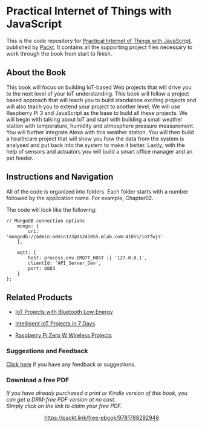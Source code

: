 


# Practical Internet of Things with JavaScript
This is the code repository for [Practical Internet of Things with JavaScript](https://www.packtpub.com/hardware-and-creative/advanced-iot-javascript?utm_source=repository&utm_medium=github&utm_campaign=repository&utm_term=9781788292948), published by [Packt](https://www.packtpub.com/?utm_source=github). It contains all the supporting project files necessary to work through the book from start to finish.

## About the Book
This book will focus on building IoT-based Web projects that will drive you to the next level of your IoT understanding. This book will follow a project based approach that will teach you to build standalone exciting projects and will also teach you to extend your project to another level. We will use Raspberry Pi 3 and JavaScript as the base to build all these projects. We will begin with talking about IoT and start with building a small weather station with temperature, humidity and atmosphere pressure measurement. You will further integrate Alexa with this weather station. You will then build a healthcare project that will show you how the data from the system is analysed and put back into the system to make it better. Lastly, with the help of sensors and actuators you will build a smart office manager and an pet feeder.

## Instructions and Navigation
All of the code is organized into folders. Each folder starts with a number followed by the application name. For example, Chapter02.

The code will look like the following:
```
// MongoDB connection options
    mongo: {
        uri: 'mongodb://admin:admin123@ds241055.mlab.com:41055/iotfwjs'
    },

    mqtt: {
        host: process.env.EMQTT_HOST || '127.0.0.1',
        clientId: 'API_Server_Dev',
        port: 8883
    }
};
```

## Related Products
* [IoT Projects with Bluetooth Low Energy](https://www.packtpub.com/hardware-and-creative/iot-projects-bluetooth-low-energy?utm_source=repository&utm_medium=github&utm_campaign=repository&utm_term=9781788399449)

* [Intelligent IoT Projects in 7 Days](https://www.packtpub.com/hardware-and-creative/intelligent-iot-projects-7-days?utm_source=repository&utm_medium=github&utm_campaign=repository&utm_term=9781787286429)

* [Raspberry Pi Zero W Wireless Projects](https://www.packtpub.com/hardware-and-creative/raspberry-pi-zero-w-wireless-projects?utm_source=repository&utm_medium=github&utm_campaign=repository&utm_term=9781788290524)

### Suggestions and Feedback
[Click here](https://docs.google.com/forms/d/e/1FAIpQLSe5qwunkGf6PUvzPirPDtuy1Du5Rlzew23UBp2S-P3wB-GcwQ/viewform) if you have any feedback or suggestions.

### Download a free PDF

 <i>If you have already purchased a print or Kindle version of this book, you can get a DRM-free PDF version at no cost.<br>Simply click on the link to claim your free PDF.</i>
<p align="center"> <a href="https://packt.link/free-ebook/9781788292948">https://packt.link/free-ebook/9781788292948 </a> </p>